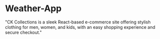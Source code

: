 # Weather-App
"CK Collections is a sleek React-based e-commerce site offering stylish clothing for men, women, and kids, with an easy shopping experience and secure checkout."
